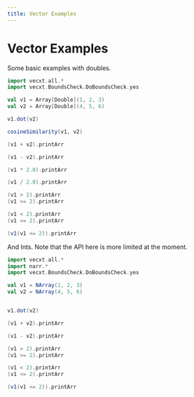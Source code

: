 ```yaml
---
title: Vector Examples
---
```

# Vector Examples

Some basic examples with doubles.

```scala mdoc
import vecxt.all.*
import vecxt.BoundsCheck.DoBoundsCheck.yes

val v1 = Array[Double](1, 2, 3)
val v2 = Array[Double](4, 5, 6)

v1.dot(v2)

cosineSimilarity(v1, v2)

(v1 + v2).printArr

(v1 - v2).printArr

(v1 * 2.0).printArr

(v1 / 2.0).printArr

(v1 > 2).printArr
(v1 >= 2).printArr

(v1 < 2).printArr
(v1 <= 2).printArr

(v1(v1 <= 2)).printArr

```
And Ints. Note that the API here is more limited at the moment.

```scala mdoc:reset
import vecxt.all.*
import narr.*
import vecxt.BoundsCheck.DoBoundsCheck.yes

val v1 = NArray(1, 2, 3)
val v2 = NArray(4, 5, 6)


v1.dot(v2)

(v1 + v2).printArr

(v1 - v2).printArr

(v1 > 2).printArr
(v1 >= 2).printArr

(v1 < 2).printArr
(v1 <= 2).printArr

(v1(v1 <= 2)).printArr

```